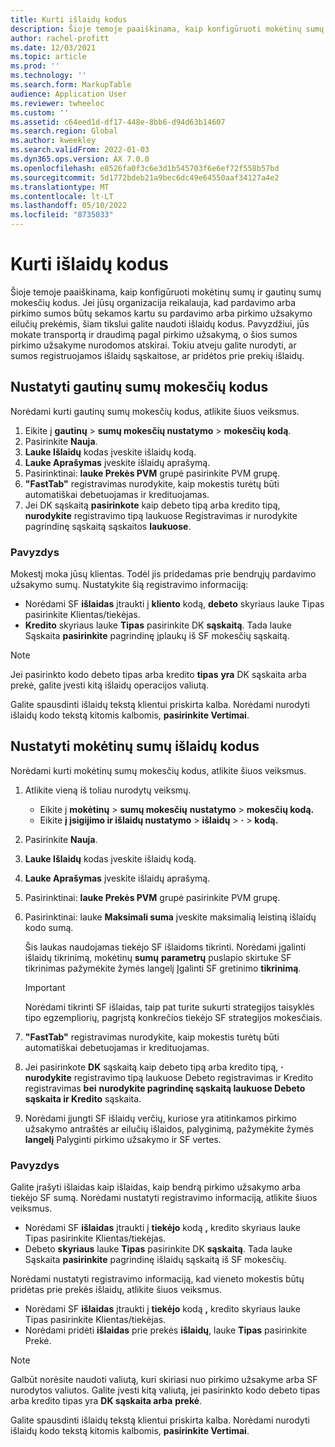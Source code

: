 ```yaml
---
title: Kurti išlaidų kodus
description: Šioje temoje paaiškinama, kaip konfigūruoti mokėtinų sumų ir gautinų sumų mokesčių kodus.
author: rachel-profitt
ms.date: 12/03/2021
ms.topic: article
ms.prod: ''
ms.technology: ''
ms.search.form: MarkupTable
audience: Application User
ms.reviewer: twheeloc
ms.custom: ''
ms.assetid: c64eed1d-df17-448e-8bb6-d94d63b14607
ms.search.region: Global
ms.author: kweekley
ms.search.validFrom: 2022-01-03
ms.dyn365.ops.version: AX 7.0.0
ms.openlocfilehash: e8526fa0f3c6e3d1b545703f6e6ef72f558b57bd
ms.sourcegitcommit: 5d1772bdeb21a9bec6dc49e64550aaf34127a4e2
ms.translationtype: MT
ms.contentlocale: lt-LT
ms.lasthandoff: 05/10/2022
ms.locfileid: "8735033"
---
```

# <a name="create-charges-codes"></a>Kurti išlaidų kodus

Šioje temoje paaiškinama, kaip konfigūruoti mokėtinų sumų ir gautinų sumų mokesčių kodus. Jei jūsų organizacija reikalauja, kad pardavimo arba pirkimo sumos būtų sekamos kartu su pardavimo arba pirkimo užsakymo eilučių prekėmis, šiam tikslui galite naudoti išlaidų kodus. Pavyzdžiui, jūs mokate transportą ir draudimą pagal pirkimo užsakymą, o šios sumos pirkimo užsakyme nurodomos atskirai. Tokiu atveju galite nurodyti, ar sumos registruojamos išlaidų sąskaitose, ar pridėtos prie prekių išlaidų.

## <a name="set-up-charges-codes-for-accounts-receivable"></a>Nustatyti gautinų sumų mokesčių kodus

Norėdami kurti gautinų sumų mokesčių kodus, atlikite šiuos veiksmus.

1. Eikite į **gautinų** &gt; **sumų mokesčių nustatymo** &gt; **mokesčių kodą**.
2. Pasirinkite **Nauja**.
3. **Lauke Išlaidų** kodas įveskite išlaidų kodą.
3. **Lauke Aprašymas** įveskite išlaidų aprašymą.
4. Pasirinktinai: **lauke Prekės PVM** grupė pasirinkite PVM grupę.
5. **"FastTab"** registravimas nurodykite, kaip mokestis turėtų būti automatiškai debetuojamas ir kredituojamas.
6. Jei DK sąskaitą **pasirinkote** kaip debeto tipą arba kredito tipą, **nurodykite** registravimo tipą laukuose Registravimas ir nurodykite pagrindinę sąskaitą sąskaitos **laukuose**.

### <a name="example"></a>Pavyzdys

Mokestį moka jūsų klientas. Todėl jis pridedamas prie bendrųjų pardavimo užsakymo sumų. Nustatykite šią registravimo informaciją:

- Norėdami SF **išlaidas** įtraukti į **kliento** kodą, **debeto** skyriaus lauke Tipas pasirinkite Klientas/tiekėjas.
- **Kredito** skyriaus lauke **Tipas** pasirinkite DK **sąskaitą**. Tada lauke Sąskaita **pasirinkite** pagrindinę įplaukų iš SF mokesčių sąskaitą.

> [!NOTE]
> Jei pasirinkto kodo debeto tipas arba kredito **tipas** **yra** DK sąskaita arba prekė, galite įvesti kitą išlaidų operacijos valiutą.

Galite spausdinti išlaidų tekstą klientui priskirta kalba. Norėdami nurodyti išlaidų kodo tekstą kitomis kalbomis, **pasirinkite Vertimai**.

## <a name="set-up-charges-codes-for-accounts-payable"></a>Nustatyti mokėtinų sumų išlaidų kodus

Norėdami kurti mokėtinų sumų mokesčių kodus, atlikite šiuos veiksmus.

1. Atlikite vieną iš toliau nurodytų veiksmų.

    - Eikite į **mokėtinų** &gt; **sumų mokesčių** **nustatymo** &gt; **mokesčių kodą.**
    - Eikite **į įsigijimo ir išlaidų nustatymo** &gt; **išlaidų** &gt; **·** &gt; **kodą.**

2. Pasirinkite **Nauja**.
3. **Lauke Išlaidų** kodas įveskite išlaidų kodą.
3. **Lauke Aprašymas** įveskite išlaidų aprašymą.
4. Pasirinktinai: **lauke Prekės PVM** grupė pasirinkite PVM grupę.
5. Pasirinktinai: lauke **Maksimali suma** įveskite maksimalią leistiną išlaidų kodo sumą.

    Šis laukas naudojamas tiekėjo SF išlaidoms tikrinti. Norėdami įgalinti išlaidų tikrinimą, mokėtinų **sumų** **parametrų** puslapio skirtuke SF tikrinimas pažymėkite žymės langelį Įgalinti SF gretinimo **tikrinimą**.

    > [!IMPORTANT]
    > Norėdami tikrinti SF išlaidas, taip pat turite sukurti strategijos taisyklės tipo egzempliorių, pagrįstą konkrečios tiekėjo SF strategijos mokesčiais.

6. **"FastTab"** registravimas nurodykite, kaip mokestis turėtų būti automatiškai debetuojamas ir kredituojamas.
7. Jei pasirinkote **DK** sąskaitą kaip debeto tipą arba kredito tipą, **·** **nurodykite** registravimo tipą laukuose Debeto registravimas ir Kredito registravimas **bei** **nurodykite pagrindinę sąskaitą laukuose Debeto sąskaita ir Kredito** sąskaita.
8. Norėdami įjungti SF išlaidų verčių, kuriose yra atitinkamos pirkimo užsakymo antraštės ar eilučių išlaidos, palyginimą, pažymėkite žymės **langelį** Palyginti pirkimo užsakymo ir SF vertes.

### <a name="example"></a>Pavyzdys

Galite įrašyti išlaidas kaip išlaidas, kaip bendrą pirkimo užsakymo arba tiekėjo SF sumą. Norėdami nustatyti registravimo informaciją, atlikite šiuos veiksmus. 

- Norėdami SF **išlaidas** įtraukti į **tiekėjo** kodą **,** kredito skyriaus lauke Tipas pasirinkite Klientas/tiekėjas.
- Debeto **skyriaus** lauke **Tipas** pasirinkite DK **sąskaitą**. Tada lauke Sąskaita **pasirinkite** pagrindinę išlaidų sąskaitą iš SF mokesčių.

Norėdami nustatyti registravimo informaciją, kad vieneto mokestis būtų pridėtas prie prekės išlaidų, atlikite šiuos veiksmus.

- Norėdami SF **išlaidas** įtraukti į **tiekėjo** kodą **,** kredito skyriaus lauke Tipas pasirinkite Klientas/tiekėjas.
- Norėdami pridėti **išlaidas** prie prekės **išlaidų**, lauke **Tipas** pasirinkite Prekė.

> [!NOTE]
> Galbūt norėsite naudoti valiutą, kuri skiriasi nuo pirkimo užsakyme arba SF nurodytos valiutos. Galite įvesti kitą valiutą, jei pasirinkto kodo debeto tipas arba kredito tipas yra **DK sąskaita arba** **prekė**.

Galite spausdinti išlaidų tekstą klientui priskirta kalba. Norėdami nurodyti išlaidų kodo tekstą kitomis kalbomis, **pasirinkite Vertimai**.
